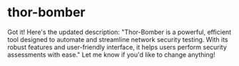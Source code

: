 # thor-bomber
Got it! Here's the updated description:  "Thor-Bomber is a powerful, efficient tool designed to automate and streamline network security testing. With its robust features and user-friendly interface, it helps users perform security assessments with ease."   Let me know if you'd like to change anything!

